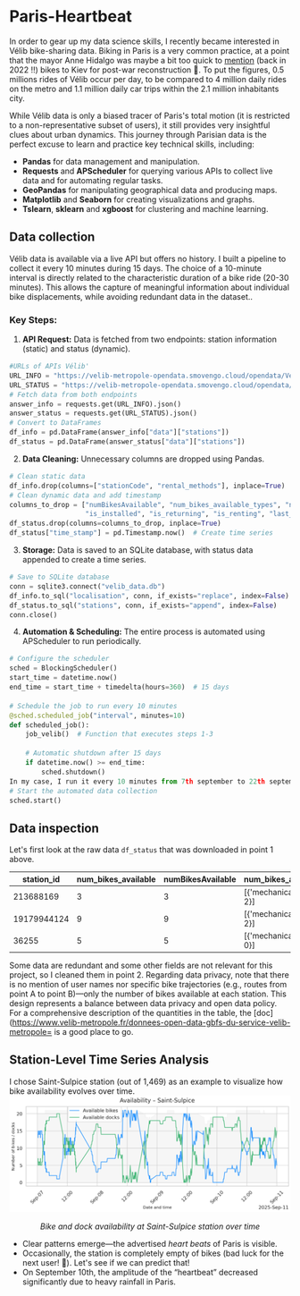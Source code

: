 # Paris-Heartbeat
In order to gear up my data science skills, I recently became interested in Vélib bike-sharing data. Biking in Paris is a very common practice, at a point that the mayor Anne Hidalgo was maybe a bit too quick to [mention](https://www.leparisien.fr/international/hidalgo-suggere-plus-de-velos-a-kiev-les-dessous-dune-phrase-maladroite-01-12-2022-PNK3JE7ZHNFBZA5WTYDV65LD3U.php) (back in 2022 !!) bikes to Kiev for post-war reconstruction 🤨. 
To put the figures, 0.5 millions rides of Vélib occur per day, to be compared to 4 million daily rides on the metro and 1.1 million daily car trips within the 2.1 million inhabitants city.

While Vélib data is only a biased tracer of Paris's total motion (it is restricted to a non-representative subset of users), it still provides very insightful clues about urban dynamics. This journey through Parisian data is the perfect excuse to learn and practice key technical skills, including:
*    **Pandas** for data management and manipulation.
*    **Requests** and **APScheduler** for querying various APIs to collect live data and  for automating regular tasks.
*    **GeoPandas** for manipulating geographical data and producing maps.
*    **Matplotlib** and **Seaborn** for creating visualizations and graphs.
*    **Tslearn**, **sklearn** and **xgboost** for clustering and machine learning.

## Data collection
Vélib data is available via a live API but offers no history. I built a pipeline to collect it every 10 minutes during 15 days. The choice of a 10-minute interval is directly related to the characteristic duration of a bike ride (20-30 minutes). This allows the capture of meaningful information about individual bike displacements, while avoiding redundant data in the dataset.. 
### Key Steps:
1.  **API Request:** Data is fetched from two endpoints: station information (static) and status (dynamic).
```python
#URLs of APIs Vélib'
URL_INFO = "https://velib-metropole-opendata.smovengo.cloud/opendata/Velib_Metropole/station_information.json"
URL_STATUS = "https://velib-metropole-opendata.smovengo.cloud/opendata/Velib_Metropole/station_status.json"
# Fetch data from both endpoints
answer_info = requests.get(URL_INFO).json()
answer_status = requests.get(URL_STATUS).json()
# Convert to DataFrames
df_info = pd.DataFrame(answer_info["data"]["stations"])
df_status = pd.DataFrame(answer_status["data"]["stations"])
```  
2.  **Data Cleaning:** Unnecessary columns are dropped using Pandas.
```python
# Clean static data
df_info.drop(columns=["stationCode", "rental_methods"], inplace=True)
# Clean dynamic data and add timestamp
columns_to_drop = ["numBikesAvailable", "num_bikes_available_types", "numDocksAvailable", 
                   "is_installed", "is_returning", "is_renting", "last_reported"]
df_status.drop(columns=columns_to_drop, inplace=True)
df_status["time_stamp"] = pd.Timestamp.now()  # Create time series
```
3.  **Storage:** Data is saved to an SQLite database, with status data appended to create a time series.
```python
# Save to SQLite database
conn = sqlite3.connect("velib_data.db")
df_info.to_sql("localisation", conn, if_exists="replace", index=False)  # Static reference
df_status.to_sql("stations", conn, if_exists="append", index=False)     # Time series log
conn.close()
```
4.  **Automation & Scheduling:** The entire process is automated using APScheduler to run periodically.
```python
# Configure the scheduler
sched = BlockingScheduler()
start_time = datetime.now()
end_time = start_time + timedelta(hours=360)  # 15 days

# Schedule the job to run every 10 minutes
@sched.scheduled_job("interval", minutes=10)
def scheduled_job():
    job_velib()  # Function that executes steps 1-3
    
    # Automatic shutdown after 15 days
    if datetime.now() >= end_time:
        sched.shutdown()
In my case, I run it every 10 minutes from 7th september to 22th september 2025.
# Start the automated data collection
sched.start()
```
## Data inspection
Let's first look at the raw data ``df_status`` that was downloaded in point 1 above.

| station_id   | num_bikes_available | numBikesAvailable | num_bikes_available_types          | num_docks_available | numDocksAvailable | is_installed | is_returning | is_renting | last_reported | stationCode | station_opening_hours |
|-------------|---------------------|-------------------|------------------------------------|---------------------|-------------------|-------------|-------------|-----------|--------------|------------|----------------------|
| 213688169   | 3                   | 3                 | [{'mechanical': 1}, {'ebike': 2}]  | 32                  | 32                | 1           | 1           | 1         | 1757540462   | 16107      | None                 |
| 19179944124 | 9                   | 9                 | [{'mechanical': 7}, {'ebike': 2}]  | 16                  | 16                | 1           | 1           | 1         | 1757540775   | 40001      | None                 |
| 36255       | 5                   | 5                 | [{'mechanical': 5}, {'ebike': 0}]  | 16                  | 16                | 1           | 1           | 1         | 1757540598   | 9020       | None                 |

Some data are redundant and some other fields are not relevant for this project, so I cleaned them in point 2. Regarding data privacy, note that there is no mention of user names nor specific bike trajectories (e.g., routes from point A to point B)—only the number of bikes available at each station. This design represents a balance between data privacy and open data policy.
For a comprehensive description of the quantities in the table, the [doc](https://www.velib-metropole.fr/donnees-open-data-gbfs-du-service-velib-metropole= is a good place to go.

## Station-Level Time Series Analysis
I chose Saint-Sulpice station (out of 1,469) as an example to visualize how bike availability evolves over time.
![Vélib Station Availability Chart](https://github.com/cspotz/Paris-Heartbeat/blob/main/images/station_availability.png)
<p align="center"><em>Bike and dock availability at Saint-Sulpice station over time</em></p>

- Clear patterns emerge—the advertised _heart beats_ of Paris is visible. 
- Occasionally, the station is completely empty of bikes (bad luck for the next user! 🤯). Let's see if we can predict that!
- On September 10th, the amplitude of the “heartbeat” decreased significantly due to heavy rainfall in Paris.
